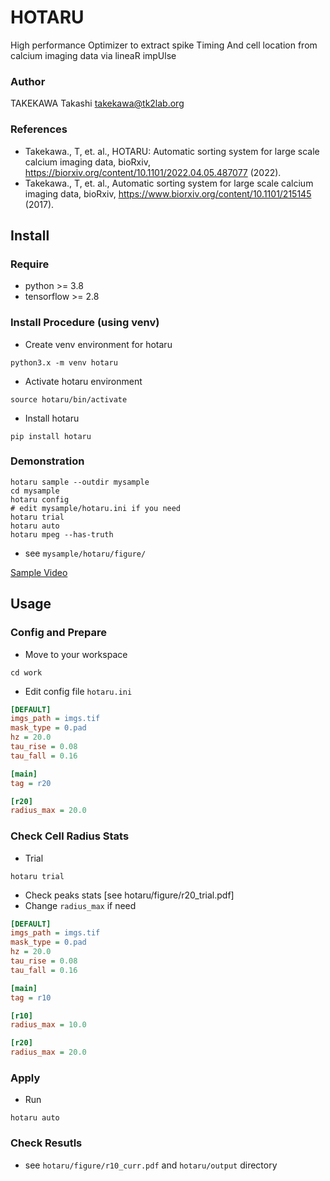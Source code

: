 # HOTARU

High performance Optimizer to extract spike Timing And cell location from calcium imaging data via lineaR impUlse

### Author
TAKEKAWA Takashi <takekawa@tk2lab.org>

### References
- Takekawa., T, et. al.,
  HOTARU: Automatic sorting system for large scale calcium imaging data,
  bioRxiv, https://biorxiv.org/content/10.1101/2022.04.05.487077 (2022).
- Takekawa., T, et. al.,
  Automatic sorting system for large scale calcium imaging data,
  bioRxiv, https://www.biorxiv.org/content/10.1101/215145 (2017).


## Install

### Require
- python >= 3.8
- tensorflow >= 2.8

### Install Procedure (using venv)
- Create venv environment for hotaru
```shell
python3.x -m venv hotaru
```
- Activate hotaru environment
```shell
source hotaru/bin/activate
```
- Install hotaru
```shell
pip install hotaru
```


### Demonstration
```shell
hotaru sample --outdir mysample
cd mysample
hotaru config
# edit mysample/hotaru.ini if you need
hotaru trial
hotaru auto
hotaru mpeg --has-truth
```
- see `mysample/hotaru/figure/`

[Sample Video](https://drive.google.com/file/d/12jl1YTZDuNAq94ciJ-_Cj5tBcKmCqgRH)


## Usage

### Config and Prepare
- Move to your workspace
```shell
cd work
```
- Edit config file `hotaru.ini`
``` hotaru.ini
[DEFAULT]
imgs_path = imgs.tif
mask_type = 0.pad
hz = 20.0
tau_rise = 0.08
tau_fall = 0.16

[main]
tag = r20

[r20]
radius_max = 20.0
```

### Check Cell Radius Stats
- Trial
```shell
hotaru trial
```
- Check peaks stats
  [see hotaru/figure/r20_trial.pdf]
- Change `radius_max` if need
``` hotaru.ini
[DEFAULT]
imgs_path = imgs.tif
mask_type = 0.pad
hz = 20.0
tau_rise = 0.08
tau_fall = 0.16

[main]
tag = r10

[r10]
radius_max = 10.0

[r20]
radius_max = 20.0
```

### Apply
- Run
```shell
hotaru auto
```
  
### Check Resutls
- see `hotaru/figure/r10_curr.pdf` and `hotaru/output` directory
